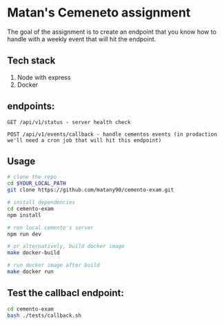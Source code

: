 # Matan's Cemeneto assignment

The goal of the assignment is to create an endpoint that you know how to handle with a weekly event that will hit the endpoint.

## Tech stack
1. Node with express
2. Docker

## endpoints:
```
GET /api/v1/status - server health check
```

```
POST /api/v1/events/callback - handle cementos events (in prodaction we'll need a cron job that will hit this endpoint)
```

## Usage
```sh
# clone the repo
cd $YOUR_LOCAL_PATH
git clone https://github.com/matany90/cemento-exam.git

# install dependencies
cd cemento-exam
npm install

# run local cemento's server
npm run dev

# or alternatively, build docker image
make docker-build

# run docker image after build
make docker run
```

## Test the callbacl endpoint:
```sh
cd cemento-exam
bash ./tests/callback.sh
```
